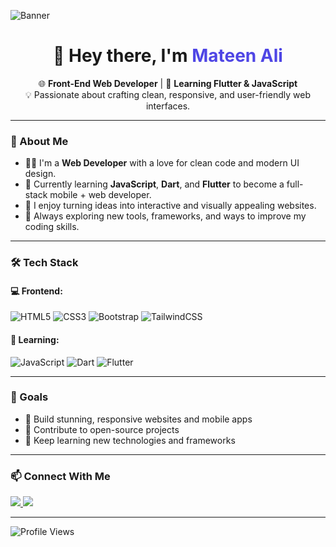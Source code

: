 <!-- Banner -->
![Banner](https://i.imgur.com/3Jb5k2L.png)

<h1 align="center">👋 Hey there, I'm <span style="color:#4f46e5;">Mateen Ali</span></h1>

<p align="center">
  🌐 <strong>Front-End Web Developer</strong> | 🚀 <strong>Learning Flutter & JavaScript</strong><br>
  💡 Passionate about crafting clean, responsive, and user-friendly web interfaces.
</p>

---

### 🚀 About Me

- 👨‍💻 I'm a **Web Developer** with a love for clean code and modern UI design.  
- 🌱 Currently learning **JavaScript**, **Dart**, and **Flutter** to become a full-stack mobile + web developer.  
- 🎨 I enjoy turning ideas into interactive and visually appealing websites.  
- 💭 Always exploring new tools, frameworks, and ways to improve my coding skills.  

---

### 🛠️ Tech Stack

#### 💻 Frontend:
![HTML5](https://img.shields.io/badge/HTML5-E34F26?style=for-the-badge&logo=html5&logoColor=white)
![CSS3](https://img.shields.io/badge/CSS3-1572B6?style=for-the-badge&logo=css3&logoColor=white)
![Bootstrap](https://img.shields.io/badge/Bootstrap-563D7C?style=for-the-badge&logo=bootstrap&logoColor=white)
![TailwindCSS](https://img.shields.io/badge/Tailwind_CSS-38B2AC?style=for-the-badge&logo=tailwind-css&logoColor=white)

#### 🧠 Learning:
![JavaScript](https://img.shields.io/badge/JavaScript-F7DF1E?style=for-the-badge&logo=javascript&logoColor=black)
![Dart](https://img.shields.io/badge/Dart-0175C2?style=for-the-badge&logo=dart&logoColor=white)
![Flutter](https://img.shields.io/badge/Flutter-02569B?style=for-the-badge&logo=flutter&logoColor=white)

---

### 🌟 Goals
- 🔹 Build stunning, responsive websites and mobile apps  
- 🔹 Contribute to open-source projects  
- 🔹 Keep learning new technologies and frameworks  

---

### 📫 Connect With Me
<p align="left">
  <a href="https://linkedin.com/in/your-linkedin" target="_blank">
    <img src="https://img.shields.io/badge/LinkedIn-0A66C2?style=for-the-badge&logo=linkedin&logoColor=white"/>
  </a>
  <a href="mailto:mateenali170@gmail.com" target="_blank">
    <img src="https://img.shields.io/badge/Email-D14836?style=for-the-badge&logo=gmail&logoColor=white"/>
  </a>
</p>

---
![Profile Views](https://komarev.com/ghpvc/?username=mateenali&label=Profile%20views&color=blue)


